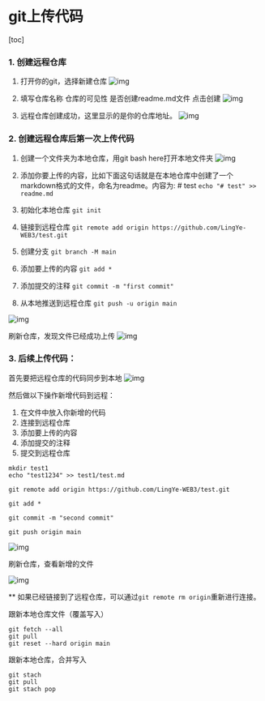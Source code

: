 # git上传代码
[toc]

### 1. 创建远程仓库
1.  打开你的git，选择新建仓库
	![img](https://github.com/LingYe-WEB3/secure/blob/f456fa010c928145a516ed01b9bcf46e169285a7/git/image/Pasted%20image%2020230510111306.png)
2. 
	填写仓库名称
	仓库的可见性
	是否创建readme.md文件
	点击创建
	![img](https://github.com/LingYe-WEB3/secure/blob/eed589c47c8f8ad4978091db70824a1121a4a3e1/git/image/Pasted%20image%2020230510111548.png)

3. 远程仓库创建成功，这里显示的是你的仓库地址。
	![img](https://github.com/LingYe-WEB3/secure/blob/eed589c47c8f8ad4978091db70824a1121a4a3e1/git/image/Pasted%20image%2020230510111902.png)



### 2. 创建远程仓库后第一次上传代码

1.  创建一个文件夹为本地仓库，用git bash here打开本地文件夹
    ![img](https://github.com/LingYe-WEB3/secure/blob/6e36d74595bba3d395a168adf769df37aa307057/git/image/Pasted%20image%2020230510112212.png)

2.  添加你要上传的内容，比如下面这句话就是在本地仓库中创建了一个markdown格式的文件，命名为readme。内容为: # test
	`echo "# test" >> readme.md`
3.  初始化本地仓库
	`git init`
4. 链接到远程仓库
	`git remote add origin https://github.com/LingYe-WEB3/test.git`
5. 创建分支
	`git branch -M main`
1. 添加要上传的内容
	`git add *`
6. 添加提交的注释
	`git commit -m "first commit"`
7. 从本地推送到远程仓库
	`git push -u origin main`

 ![img](https://github.com/LingYe-WEB3/secure/blob/6e36d74595bba3d395a168adf769df37aa307057/git/image/Pasted%20image%2020230510135416.png)


刷新仓库，发现文件已经成功上传
![img](https://github.com/LingYe-WEB3/secure/blob/6e36d74595bba3d395a168adf769df37aa307057/git/image/Pasted%20image%2020230510135526.png)


### 3. 后续上传代码：

首先要把远程仓库的代码同步到本地
![img](https://github.com/LingYe-WEB3/secure/blob/6e36d74595bba3d395a168adf769df37aa307057/git/image/Pasted%20image%2020230510142610.png)

然后做以下操作新增代码到远程：
1. 在文件中放入你新增的代码
2. 连接到远程仓库
3. 添加要上传的内容
4. 添加提交的注释
5. 提交到远程仓库
```
mkdir test1
echo "test1234" >> test1/test.md

git remote add origin https://github.com/LingYe-WEB3/test.git

git add *

git commit -m "second commit"

git push origin main
```

![img](https://github.com/LingYe-WEB3/secure/blob/6e36d74595bba3d395a168adf769df37aa307057/git/image/Pasted%20image%2020230510140804.png)

刷新仓库，查看新增的文件

![img](https://github.com/LingYe-WEB3/secure/blob/6e36d74595bba3d395a168adf769df37aa307057/git/image/Pasted%20image%2020230510141028.png)


** 如果已经链接到了远程仓库，可以通过`git remote rm origin`重新进行连接。

跟新本地仓库文件（覆盖写入）
```
git fetch --all
git pull 
git reset --hard origin main
```

跟新本地仓库，合并写入
```
git stach
git pull
git stach pop
```
